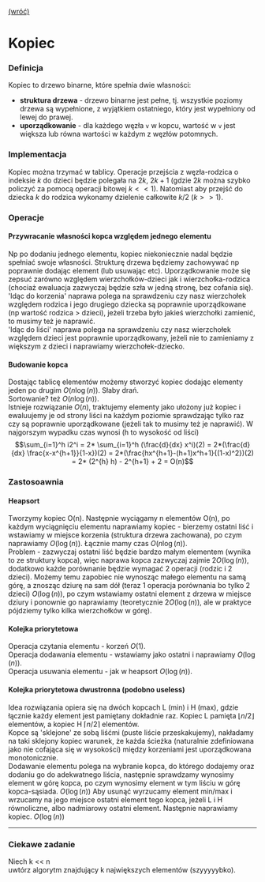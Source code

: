 [(wróć)](../)

# Kopiec
### Definicja
Kopiec to drzewo binarne, które spełnia dwie własności:
* **struktura drzewa** - drzewo binarne jest pełne, tj. wszystkie poziomy drzewa są wypełnione, z wyjątkiem ostatniego, który jest wypełniony od lewej do prawej.
* **uporządkowanie** - dla każdego węzła `v` w kopcu, wartość w `v` jest większa lub równa wartości w każdym z węzłów potomnych.

### Implementacja
Kopiec można trzymać w tablicy. Operacje przejścia z węzła-rodzica o indeksie _k_ do dzieci będzie polegała na $2k$, $2k+1$ (gdzie $2k$ można szybko policzyć za pomocą operacji bitowej $k<<1$). Natomiast aby przejść do dziecka _k_ do rodzica wykonamy dzielenie całkowite $k/2$ ($k>>1$).

### Operacje
#### Przywracanie własności kopca względem jednego elementu
Np po dodaniu jednego elementu, kopiec niekoniecznie nadal będzie spełniać swoje własności. Strukturę drzewa będziemy zachowywać np poprawnie dodając element (lub usuwając etc). Uporządkowanie może się zepsuć zarówno względem wierzchołków-dzieci jak i wierzchołka-rodzica (chociaż ewaluacja zazwyczaj będzie szła w jedną stronę, bez cofania się).  
'Idąc do korzenia' naprawa polega na sprawdzeniu czy nasz wierzchołek względem rodzica i jego drugiego dziecka są poprawnie uporządkowane (np wartość rodzica > dzieci), jeżeli trzeba było jakieś wierzchołki zamienić, to musimy też je naprawić.  
'Idąc do liści' naprawa polega na sprawdzeniu czy nasz wierzchołek względem dzieci jest poprawnie uporządkowany, jeżeli nie to zamieniamy z większym z dzieci i naprawiamy wierzchołek-dziecko.  

#### Budowanie kopca
Dostając tablicę elementów możemy stworzyć kopiec dodając elementy jeden po drugim $O(n\log(n))$. Słaby drań.  
Sortowanie? też $O(n\log(n))$.  
Istnieje rozwiązanie $O(n)$, traktujemy elementy jako ułożony już kopiec i ewaluujemy je od strony liści na każdym poziomie sprawdzając tylko raz czy są poprawnie uporządkowane (jeżeli tak to musimy też je naprawić). W najgorszym wypadku czas wynosi (h to wysokość od liści)  
$$\sum_{i=1}^h i2^i = 2* \sum_{i=1}^h (\frac{d}{dx} x^i)(2) = 2*(\frac{d}{dx} \frac{x-x^{h+1}}{1-x})(2) = 2*(\frac{hx^{h+1}-(h+1)x^h+1}{(1-x)^2})(2) = 2* (2^{h} h) - 2^{h+1} + 2 = O(n)$$

### Zastosoawnia
#### Heapsort
Tworzymy kopiec O(n). Następnie wyciągamy n elementów O(n), po każdym wyciągnięciu elementu naprawiamy kopiec - bierzemy ostatni liść i wstawiamy w miejsce korzenia (struktura drzewa zachowana), po czym naprawiamy $O(\log(n))$. Łącznie mamy czas $O(n\log(n))$.  
Problem - zazwyczaj ostatni liść będzie bardzo małym elementem (wynika to ze struktury kopca), więc naprawa kopca zazwyczaj zajmie $2O(\log(n))$, 
dodatkowo każde porównanie będzie wymagać 2 operacji (rodzic i 2 dzieci). Możemy temu zapobiec nie wynosząc małego elementu na samą górę, a znosząc dziurę na sam dół (teraz 1 operacja porównania bo tylko 2 dzieci) $O(\log(n))$, 
po czym wstawiamy ostatni element z drzewa w miejsce dziury i ponownie go naprawiamy (teoretycznie $2O(\log(n))$, ale w praktyce pójdziemy tylko kilka wierzchołków w górę).

#### Kolejka priorytetowa
Operacja czytania elementu - korzeń $O(1)$.  
Operacja dodawania elementu - wstawiamy jako ostatni i naprawiamy $O(\log(n))$.  
Operacja usuwania elementu - jak w heapsort  $O(\log(n))$.

#### Kolejka priorytetowa dwustronna (podobno useless)
Idea rozwiązania opiera się na dwóch kopcach L (min) i H (max), gdzie łącznie każdy element jest pamiętany dokładnie raz. Kopiec L pamięta $\lfloor{n/2}\rfloor$ elementów, a kopiec H $\lceil{n/2}\rceil$ elementów.  
Kopce są 'sklejone' ze sobą liśćmi (puste liście przeskakujemy), nakładamy na taki sklejony kopiec warunek, że każda ścieżka (naturalnie zdefiniowana jako nie cofająca się w wysokości) między korzeniami jest uporządkowana monotonicznie.  
Dodawanie elementu polega na wybranie kopca, do którego dodajemy oraz dodaniu go do adekwatnego liścia, następnie sprawdzamy wynosimy element w górę kopca, po czym wynosimy element w tym liściu w górę kopca-sąsiada. $O(\log(n))$ 
Aby usunąć wyrzucamy element min/max i wrzucamy na jego miejsce ostatni element tego kopca, jeżeli L i H równoliczne, albo nadmiarowy ostatni element. Następnie naprawiamy kopiec. $O(\log(n))$

___
### Ciekawe zadanie
Niech k << n  
uwtórz algorytm znajdujący k największych elementów (szyyyyybko).  
